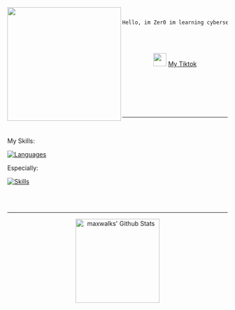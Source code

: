 <div>
<img align="left" height="260vh" src="">
</div>


```diff

Hello, im Zer0 im learning cybersecurity and stuff


```
<br><br>

  <p align="center">
    <img height="30vh" src="https://img.shields.io/badge/TikTok-000000?style=for-the-badge&logo=tiktok&logoColor=white">
    <a href="https://www.tiktok.com/@zer0.0.0">My Tiktok</a>
 
  </p>

<br><br><br><br><br>

-----

<br>

My Skills:

[![Languages](https://skillicons.dev/icons?i=py,ruby,html)](https://skillicons.dev)

Especially:

[![Skills](https://skillicons.dev/icons?i=linux,arch,debian)](https://skillicons.dev) 

<br><br>

------
<div align="center">
<p align="center">
    <a href="https://github.com/anuraghazra/github-readme-stats"><img alt="maxwalks' Github Stats" src="https://github-readme-stats.vercel.app/api?username=Zer0Meow&show_icons=true&count_private=true&theme=highcontrast" height="192px"/>
    </a>

